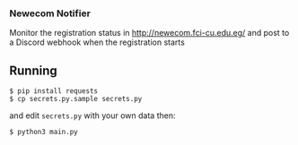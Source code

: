 ### Newecom Notifier
Monitor the registration status in http://newecom.fci-cu.edu.eg/ and post to a Discord webhook when the registration starts

## Running
```shell
$ pip install requests
$ cp secrets.py.sample secrets.py
```
and edit `secrets.py` with your own data then:
```shell
$ python3 main.py
```
